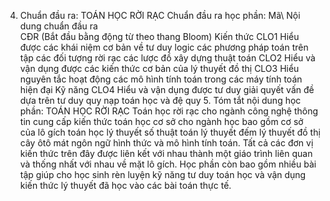 4. Chuẩn đầu ra: TOÁN HỌC RỜI RẠC
Chuẩn đầu ra học phần: Mã\ Nội dung chuẩn đầu ra\
CĐR (Bắt đầu bằng động từ theo thang Bloom) Kiến thức
CLO1 Hiểu được các khái niệm cơ bản về tư duy logic các phương pháp toán trên tập các đối tượng rời rạc các lược đồ xây dựng thuật toán
CLO2 Hiểu và vận dụng được các kiến thức cơ bản của lý thuyết đồ thị
CLO3 Hiểu nguyên tắc hoạt động các mô hình tính toán trong các máy tính toán hiện đại
Kỹ năng
CLO4 Hiểu và vận dụng được tư duy giải quyết vấn đề dựa trên tư duy quy nạp toán học và đệ quy 5. Tóm tắt nội dung học phần: TOÁN HỌC RỜI RẠC
Toán học rời rạc cho ngành công nghệ thông tin cung cấp kiến thức toán
học cơ sở cho ngành học bao gồm cơ sở của lô gích toán học lý thuyết
số thuật toán lý thuyết đếm lý thuyết đồ thị cây ôtô mát ngôn ngữ
hình thức và mô hình tính toán. Tất cả các đơn vị kiến thức trên đây
được liên kết với nhau thành một giáo trình liên quan và thống nhất với
nhau về mặt lô gích. Học phần còn bao gồm nhiều bài tập giúp cho học
sinh rèn luyện kỹ năng tư duy toán học và vận dụng kiến thức lý thuyết
đã học vào các bài toán thực tế.
